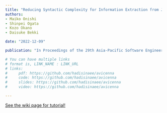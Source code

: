 ```yaml
---
title: "Reducing Syntactic Complexity for Information Extraction from Japanese Requirement Specifications"
authors:
- Maiko Onishi
- Shinpei Ogata
- Kozo Okano
- Daisuke Bekki

date: "2022-12-09"

publication: "In Proceedings of the 29th Asia-Pacific Software Engineering Conference (APSEC 2023)"

# You can have multiple links
# format is, LINK_NAME : LINK_URL
# links:
#     pdf: https://github.com/hadisinaee/avicenna
#     code: https://github.com/hadisinaee/avicenna
#     slides: https://github.com/hadisinaee/avicenna
#     video: https://github.com/hadisinaee/avicenna

---
```



[See the wiki page for tutorial!](https://github.com/hadisinaee/avicenna/wiki)